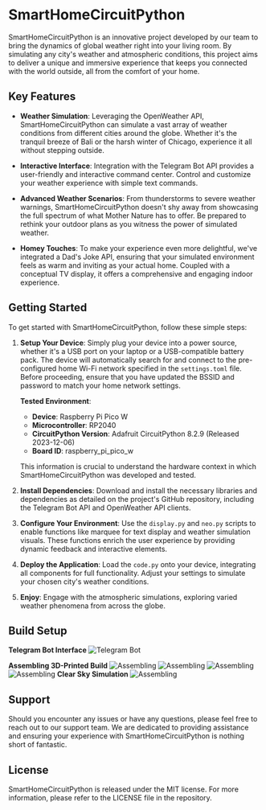 # SmartHomeCircuitPython

SmartHomeCircuitPython is an innovative project developed by our team to bring the dynamics of global weather right into your living room. By simulating any city's weather and atmospheric conditions, this project aims to deliver a unique and immersive experience that keeps you connected with the world outside, all from the comfort of your home.

## Key Features

- **Weather Simulation**: Leveraging the OpenWeather API, SmartHomeCircuitPython can simulate a vast array of weather conditions from different cities around the globe. Whether it's the tranquil breeze of Bali or the harsh winter of Chicago, experience it all without stepping outside.

- **Interactive Interface**: Integration with the Telegram Bot API provides a user-friendly and interactive command center. Control and customize your weather experience with simple text commands.

- **Advanced Weather Scenarios**: From thunderstorms to severe weather warnings, SmartHomeCircuitPython doesn't shy away from showcasing the full spectrum of what Mother Nature has to offer. Be prepared to rethink your outdoor plans as you witness the power of simulated weather.

- **Homey Touches**: To make your experience even more delightful, we've integrated a Dad's Joke API, ensuring that your simulated environment feels as warm and inviting as your actual home. Coupled with a conceptual TV display, it offers a comprehensive and engaging indoor experience.

## Getting Started

To get started with SmartHomeCircuitPython, follow these simple steps:

1. **Setup Your Device**: Simply plug your device into a power source, whether it's a USB port on your laptop or a USB-compatible battery pack. The device will automatically search for and connect to the pre-configured home Wi-Fi network specified in the `settings.toml` file. Before proceeding, ensure that you have updated the BSSID and password to match your home network settings.

    **Tested Environment**:
    - **Device**: Raspberry Pi Pico W
    - **Microcontroller**: RP2040
    - **CircuitPython Version**: Adafruit CircuitPython 8.2.9 (Released 2023-12-06)
    - **Board ID**: raspberry_pi_pico_w

    This information is crucial to understand the hardware context in which SmartHomeCircuitPython was developed and tested.

2. **Install Dependencies**: Download and install the necessary libraries and dependencies as detailed on the project's GitHub repository, including the Telegram Bot API and OpenWeather API clients.

3. **Configure Your Environment**: Use the `display.py` and `neo.py` scripts to enable functions like marquee for text display and weather simulation visuals. These functions enrich the user experience by providing dynamic feedback and interactive elements.

4. **Deploy the Application**: Load the `code.py` onto your device, integrating all components for full functionality. Adjust your settings to simulate your chosen city's weather conditions.

5. **Enjoy**: Engage with the atmospheric simulations, exploring varied weather phenomena from across the globe.

## Build Setup

**Telegram Bot Interface**
![Telegram Bot](images/1.jpg)

**Assembling 3D-Printed Build**
![Assembling](images/2.jpg)
![Assembling](images/3.jpg)
![Assembling](images/4.jpg)
![Assembling](images/5.jpg)
**Clear Sky Simulation**
![Assembling](images/6.jpg)

## Support

Should you encounter any issues or have any questions, please feel free to reach out to our support team. We are dedicated to providing assistance and ensuring your experience with SmartHomeCircuitPython is nothing short of fantastic.

## License

SmartHomeCircuitPython is released under the MIT license. For more information, please refer to the LICENSE file in the repository.
